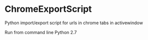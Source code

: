 # ChromeExportScript
Python import/export script for urls in chrome tabs in activewindow

Run from command line
Python 2.7
